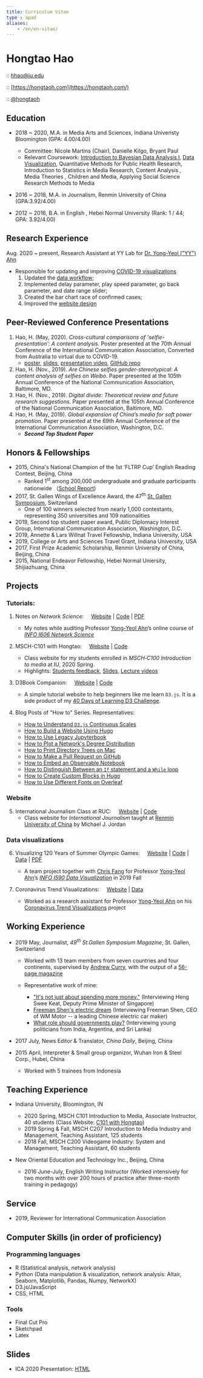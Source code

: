 ```yaml
---
title: Curriculum Vitae
type : apad
aliases:
    - /en/en-vitae/
---
```

# Hongtao Hao
<i class="fa fa-envelope"></i> :: [hhao@iu.edu](mailto:hhao@iu.edu) 

<i class="fa fa-globe" style="font-size: 19pt"></i> :: [https://hongtaoh.com](https://hongtaoh.com/)

<i class="fa fa-github" style="font-size: 19pt"></i> :: [@hongtaoh](https://github.com/hongtaoh)

## Education

- 2018 ~ 2020, M.A. in Media Arts and Sciences, Indiana Univeristy Bloomington (GPA: 4.00/4.00)
   - Committee: Nicole Martins (Chair), Danielle Kilgo, Bryant Paul
   - Relevant Coursework: [Introduction to Bayesian Data Analysis I](https://jkkweb.sitehost.iu.edu/jkkteach/P533/), [Data Visualization](http://yyahn.com/dviz-course/), Quantitative Methods for Public Health Research, Introduction to Statistics in Media Research, Content Analysis , Media Theories , Children and Media, Applying Social Science Research Methods to Media

- 2016 ~ 2018, M.A. in Journalism, Renmin University of China (GPA:3.92/4.00)
- 2012 ~ 2016, B.A. in English , Hebei Normal University (Rank: 1 / 44; GPA: 3.92/4.00)

## Research Experience

Aug. 2020 ~ present, Research Assistant at YY Lab for [Dr. Yong-Yeol ("YY") Ahn](http://yongyeol.com/)
- Responsible for updating and improving [COVID-19 visualizations](https://yyahn.com/covid19-dashboard/)
  1. Updated the [data workflow](https://github.com/covid19-data/covid19-data);
  2. Implemented delay parameter, play speed parameter, go back parameter, and date range slider;
  3. Created the bar chart race of confirmed cases;
  4. Improved the [website design](https://github.com/covid19-data/covid19-dashboard)

## Peer-Reviewed Conference Presentations
1. Hao, H. (May, 2020). *Cross-cultural comparisons of 'selfie-presentation': A content analysis*. Poster presented at the 70th Annual Conference of the International Communication Association, Converted from Australia to virtual due to COVID-19. 
    - [poster](https://hongtaoh.com/files/ICA_Poster_Actual_Size.pdf), [slides](https://hongtaoh.com/slides/ICA2020.html#1), [presentation video](https://player.vimeo.com/video/418504580), [GitHub repo](https://github.com/hongtaoh/ICA2020Poster)
2. Hao, H. (Nov., 2019). *Are Chinese selfies gender-stereotypical: A content analysis of selfies on Weibo*. Paper presented at the 105th Annual Conference of the National Communication Association, Baltimore, MD. 
3. Hao, H. (Nov., 2019). *Digital divide: Theoretical review and future research suggestions*. Paper presented at the 105th Annual Conference of the National Communication Association, Baltimore, MD. 
4. Hao, H. (May, 2019). *Global expansion of China’s media for soft power promotion*. Paper presented at the 69th Annual Conference of the International Communication Association, Washington, D.C. 
    - ***Second Top Student Paper*** 

## Honors & Fellowships

- 2015, China's National Champion of the 1st ‘FLTRP Cup’ English Reading Contest, Beijing, China
   - Ranked 1<sup>st</sup> among 200,000 undergraduate and graduate participants nationwide （<!--[Results](https://heep.unipus.cn/news/xwnr.php?NewsID=3012), -->[School Report](http://www.hebtu.edu.cn/a/2015/12/14/20151214142833.html))
- 2017, St. Gallen Wings of Excellence Award, the 47<sup>th</sup> [St. Gallen Symposium](https://www.symposium.org/), Switzerland
  - One of 100 winners selected from nearly 1,000 contestants, representing 350 universities and 109 nationalities
- 2019, Second top student paper award, Public Diplomacy Interest Group, International Communication Association, Washington, D.C. 
- 2019, Annette & Lars Willnat Travel Fellowship, Indiana University, USA
- 2019, College or Arts and Sciences Travel Grant, Indiana University, USA
- 2017, First Prize Academic Scholarship, Renmin University of China, Beijing, China
- 2015, National Endeavor Fellowship, Hebei Normal Uniersity, Shijiazhuang, China

## Projects

### Tutorials:

1. Notes on *Network Science*: &nbsp; &nbsp; [Website](https://netsci.hongtaoh.com/) | [Code](https://github.com/hongtaoh/netsci-notes) | [PDF](https://netsci.hongtaoh.com/netsci.pdf)
   - My notes while auditing Professor [Yong-Yeol Ahn](http://yongyeol.com/)’s online course of [*INFO I606 Network Science*](https://github.com/yy/netsci-course)

2. MSCH-C101 with Hongtao: &nbsp; &nbsp; [Website](https://c101.hongtaoh.com/) | [Code](https://github.com/hongtaoh/c101)
   - Class website for my students enrolled in *MSCH‑C100 Introduction to media* at IU, 2020 Spring.
   - Highlights: [Students feedback](https://c101.hongtaoh.com/feedback/), [Slides](https://c101.hongtaoh.com/slides/), [Lecture videos](https://c101.hongtaoh.com/videos/)

3. D3Book Companion:  &nbsp; &nbsp;  [Website](https://d3book.hongtaoh.com/) | [Code](https://github.com/hongtaoh/d3book)
   - A simple tutorial website to help beginners like me learn `D3.js`. It is a side product of my [40 Days of Learning D3 Challenge](https://observablehq.com/collection/@hongtaoh/45-days-of-learning-d3).

4. Blog Posts of "How to" Series. Representatives:
   - [How to Understand `D3.js` Continuous Scales](/en/2020/09/07/d3-scales/)
   - [How to Build a Website Using Hugo](/en/2020/06/05/get-started-with-hugo/)
   - [How to Use Legacy Jupyterbook](/en/2020/07/25/legacy-jupyterbook/)
   - [How to Plot a Network's Degree Distribution](/en/2020/08/19/plot-degree-distribution-using-igraph/)
   - [How to Print Directory Trees on Mac](/en/2020/08/31/mac-directory-tree/)
   - [How to Make a Pull Request on GitHub](/en/2020/10/05/github-pull-request/)
   - [How to Embed an Observable Notebook](/en/2020/11/02/observable-hugo-embed/)
   - [How to Distinguish Between an `If` statement and a `While` loop](/en/2020/10/13/if-while/)
   - [How to Create Custom Blocks in Hugo](/en/2020/11/03/custom-blocks-hugo/)
   - [How to Use Different Fonts on Overleaf](/en/2020/11/13/overleaf-latex-fonts/)

<!-- 1. Notes on *Network Science*: &nbsp; &nbsp;[<i class="fa fa-globe" style="color: grey; font-size: 18pt"></i>](https://netsci.hongtaoh.com/), [<i class="fa fa-github" style="color: grey; font-size: 18pt"></i>](https://github.com/hongtaoh/netsci-notes), [<i class="fa fa-file" style="color: gray; font-size: 14pt"></i>](https://netsci.hongtaoh.com/netsci.pdf)

2. MSCH-C101 with Hongtao [<i class="fa fa-home" style="color: grey; font-size: 19pt"></i>](https://c101.hongtaoh.com/), [<i class="fa fa-github" style="color: grey; font-size: 19pt"></i>](https://github.com/hongtaoh/c101)
    - Highlights: [Students feedback](https://c101.hongtaoh.com/feedback/), [Slides](https://c101.hongtaoh.com/slides/), [Lecture videos](https://c101.hongtaoh.com/videos/)

3. D3book Companion [<i class="fa fa-home" style="color: grey; font-size: 19pt"></i>](https://d3book.hongtaoh.com/), [<i class="fa fa-github" style="color: grey; font-size: 19pt"></i>](https://github.com/hongtaoh/d3book)

4. Building Websites with Hugo [<i class="fa fa-home" style="color: grey; font-size: 19pt"></i>](https://hugo-tutorial.hongtaoh.com/), [<i class="fa fa-github" style="color: grey; font-size: 19pt"></i>](https://github.com/hongtaoh/hugo-tutorial)

5. Using Legacy Jupyterbook [<i class="fa fa-home" style="color: grey; font-size: 19pt"></i>](https://legacy-jupyterbook.hongtaoh.com/), [<i class="fa fa-github" style="color: grey; font-size: 19pt"></i>](https://github.com/hongtaoh/legacy-jupyterbook) -->

### Website
5. International Journalism Class at RUC:  &nbsp; &nbsp;  [Website](https://rucer.netlify.app/) | [Code](https://github.com/hongtaoh/guoxinban)
   - Class website for *International Journalism* taught at [Renmin University of China](https://en.wikipedia.org/wiki/Renmin_University_of_China) by Michael J. Jordan

<!-- ### Website

- International Journalism Class at RUC [<i class="fa fa-home" style="color: grey; font-size: 19pt"></i>](https://rucer.netlify.app/), [<i class="fa fa-github" style="color: grey; font-size: 19pt"></i>](https://github.com/hongtaoh/guoxinban)
 -->

### Data visualizations
6. Visualizing 120 Years of Summer Olympic Games: &nbsp; &nbsp; [Website](https://olymvis.hongtaoh.com/) | [Code](https://github.com/hongtaoh/olymvis) | [Data](https://github.com/hongtaoh/olymvis-data) | [PDF](https://raw.githubusercontent.com/hongtaoh/olymvis/master/static/tex-pdf/fang_hao_olymvis.pdf)
   - A team project together with [Chris Fang](https://www.linkedin.com/in/chriszihuifang) for Professor [Yong-Yeol Ahn](http://yongyeol.com/)’s [*INFO I590 Data Visualization*](https://yyahn.com/dviz-course/) in 2019 Fall

7. Coronavirus Trend Visualizations: &nbsp; &nbsp; [Website](https://yyahn.com/covid19-dashboard/) | [Data](https://github.com/covid19-data/covid19-data)
   - Worked as a research assistant for Professor [Yong-Yeol Ahn](http://yongyeol.com/) on his [Coronavirus Trend Visualizations](https://yyahn.com/covid19-dashboard/) project


<!-- ### Data visualizations

- Visualizing 120 Years of Summer Olympic Games [<i class="fa fa-home" style="color: grey; font-size: 19pt"></i>](https://olymvis.hongtaoh.com/), [<i class="fa fa-github" style="color: grey; font-size: 19pt"></i>](https://github.com/hongtaoh/olymvis), [<i class="fa fa-file" style="color: grey; font-size: 15pt"></i>](https://raw.githubusercontent.com/hongtaoh/olymvis/master/static/tex-pdf/fang_hao_olymvis.pdf)

- Bar Chart Race of Coronavirus Confirmed Cases [<i class="fa fa-home" style="color: grey; font-size: 19pt"></i>](https://yyahn.com/covid19-dashboard/racing.html), [<i class="fa fa-database" style="color: grey; font-size: 16pt"></i>](https://observablehq.com/@hongtaoh/bar-chart-race-of-coronavirus-confirmed-cases) -->

## Working Experience
- 2019 May, Journalist, *49<sup>th</sup> St.Gallen Symposium Magazine*, St. Gallen, Switzerland 
  - Worked with 13 team members from seven countries and four continents, supervised by [Andrew Curry](https://www.andrewcurry.com/), with the output of a [56-page magazine](https://www.symposium.org/sites/default/files/2019-11/Magazine%2049th%20St.%20Gallen%20Symposium.pdf)
  - Representative work of mine:

    - ["It's not just about spending more money."](https://www.symposium.org/articles/its-not-just-about-spending-more-money) (Interviewing Heng Swee Keat, Deputy Prime Minister of Singapore)
    - [Freeman Shen's electric dream](https://www.symposium.org/articles/freeman-shens-electric-dream) (Interviewing Freeman Shen, CEO of WM Motor -- a leading Chinese electric car maker)
    - [What role should governments play?](https://www.symposium.org/articles/what-role-should-governments-play) (Interviewing young politicians from India, Argentina, and Sri Lanka)

- 2017 July, News Editor & Translator, *China Daily*, Beijing, China

- 2015 April, Interpreter & Small group organizor, Wuhan Iron & Steel Corp., Hubei, China 
   - Worked with 5 trainees from Indonesia

## Teaching Experience
- Indiana University, Bloomington, IN
   - 2020 Spring, MSCH C101 Introduction to Media, Associate Instructor, 40 students  (Class Website: [C101 with Hongtao](https://c101.hongtaoh.com/)) <!--for Professor Mike Conway-->
   - 2019 Spring & Fall, MSCH C207 Introduction to Media Industry and Management, Teaching Assistant, 125 students <!--for for Matt Pierce-->
   - 2018 Fall, MSCH C200 Videogame Industry: System and Management, Teaching Assistant, 60 students <!--for for Nathan Mishler-->

-  New Oriental Education and Technology Inc., Beijing, China
   - 2016 June-July, English Writing Instructor (Worked intensively for two months with over 200 hours of practice after three-month training in pedagogy)

## Service
- 2019, Reviewer for International Communication Association

<!--
## Relevant Graduate Coursework
1. [Introduction to Bayesian Data Analysis I](https://jkkweb.sitehost.iu.edu/jkkteach/P533/) (Dr. John Kruschke)
2. [Data Visualization](http://yyahn.com/dviz-course/) (Dr. YY Ahn)
3. Quantitative Methods for Public Health Research (**A+**) (Dr. Dong-Chul Seo)
4. Introduction to Statistics in Media Research (**A+**) (Dr. Andrew Weaver)
5. Content Analysis (Dr. Danielle Kilgo)
6. Media Theories (Dr. Stephanie DeBore & Dr. Suzannah Comfort)
7. Children and Media (**A+**) (Dr. Nicole Martins)
8. Applying Social Science Research Methods to Media (Dr. Rob Potter) -->


## Computer Skills (in order of proficiency)
### Programming languages
- R (Statistical analysis, network analysis)
- Python (Data manipulation & visualization, network analysis: Altair, Seaborn, Matplotlib, Pandas, Numpy, NetworkX)
- D3.js/JavaScript
- CSS, HTML

### Tools
- Final Cut Pro
- Sketchpad
- Latex

## Slides

- ICA 2020 Presentation: [HTML](/slides/ICA2020.html)


